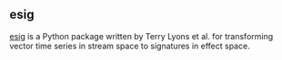 ## esig

[esig](http://esig.readthedocs.io/en/latest/index.html) is a Python package written by Terry Lyons et al. for transforming vector time series in stream space to signatures in effect space.
